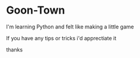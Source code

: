 # Goon-Town
I'm learning Python and felt like making a little game

If you have any tips or tricks i'd apprectiate it

thanks
